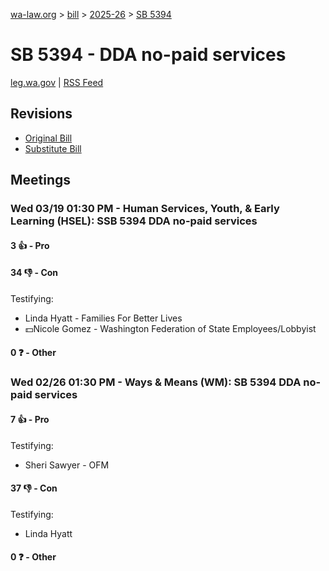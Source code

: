 [wa-law.org](/) > [bill](/bill/) > [2025-26](/bill/2025-26/) > [SB 5394](/bill/2025-26/sb/5394/)

# SB 5394 - DDA no-paid services
[leg.wa.gov](https://app.leg.wa.gov/billsummary?BillNumber=5394&Year=2025&Initiative=false) | [RSS Feed](./rss.xml)

## Revisions
* [Original Bill](1/)
* [Substitute Bill](S/)

## Meetings
### Wed 03/19 01:30 PM - Human Services, Youth, & Early Learning (HSEL): SSB 5394 DDA no-paid services
#### 3 👍 - Pro

#### 34 👎 - Con
Testifying:
* Linda Hyatt - Families For Better Lives
* 💵Nicole Gomez - Washington Federation of State Employees/Lobbyist

#### 0 ❓ - Other

### Wed 02/26 01:30 PM - Ways & Means (WM): SB 5394 DDA no-paid services
#### 7 👍 - Pro
Testifying:
* Sheri Sawyer - OFM

#### 37 👎 - Con
Testifying:
* Linda Hyatt

#### 0 ❓ - Other
